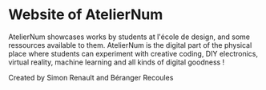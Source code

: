 # Website of AtelierNum 

AtelierNum showcases works by students at l'école de design, and some ressources available to them. AtelierNum is the digital part of the physical place where students can experiment with creative coding, DIY electronics, virtual reality, machine learning and all kinds of digital goodness !

Created by Simon Renault and Béranger Recoules